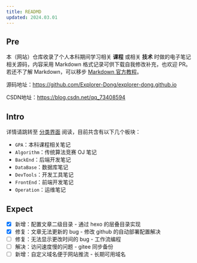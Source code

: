```yaml
---
title: READMD
updated: 2024.03.01
---
```


## Pre

本（网站）仓库收录了个人本科期间学习相关 **课程** 或相关 **技术** 时做的电子笔记相关源码，内容采用 Markdown 格式记录可供下载自我修改补充，也欢迎 PR。若还不了解 Markdown，可以移步 [Markdown 官方教程](https://markdown.com.cn/)。

源码地址：<https://github.com/Explorer-Dong/explorer-dong.github.io>

CSDN地址：<https://blog.csdn.net/qq_73408594>

## Intro

详情请跳转至 [分类界面](https://explorer-dong.github.io/categories/) 阅读，目前共含有以下几个板块：

- `GPA`：本科课程相关笔记
- `Algorithm`：传统算法竞赛 OJ 笔记
- `BackEnd`：后端开发笔记
- `DataBase`：数据库笔记
- `DevTools`：开发工具笔记
- `FrontEnd`：前端开发笔记
- `Operation`：运维笔记

## Expect

- [x] 新增：配置文章二级目录 - 通过 hexo 的层叠目录实现
- [x] 修复：文章无法更新的 bug - 修改 github 的自动部署配置解决
- [ ] 修复：无法显示更改时间的 bug - 工作流编程
- [ ] 解决：访问速度慢的问题 - gitee 同步备份
- [ ] 新增：自定义域名便于网站推流 - 长期可用域名
